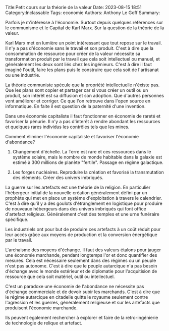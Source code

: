Title:Petit cours sur la théorie de la valeur
Date: 2023-08-15 18:51
Category:Inclassable
Tags: economie
Authors: Anthony Le Goff
Summary:

Parfois je m'intéresse à l'économie. Surtout depuis quelques références sur le communisme et le Capital de Karl Marx. Sur la question de la théorie de la valeur.

Karl Marx met en lumière un point intéressant que tout repose sur le travail. Il n'y a pas d'économie sans le travail et son produit. C'est à dire que la consommation de ressource pour créer de la valeur nécessite sa transformation produit par le travail que cela soit intellectuel ou manuel, et généralement les deux sont liés chez les ingénieurs. C'est à dire il faut imaginé l'outil, faire les plans puis le construire que cela soit de l'artisanat ou une industrie. 

La théorie communiste spécule que la propriété intellectuelle n'éxiste pas. Que les plans sont copier et partager car si vous créer un outil ou un produit, son intérêt est sa diffusion et son adoption. Que d'autres personnes vont améliorer et corriger. Ce que l'on retrouve dans l'open source en informatique. En faite il est question de la paternité d'une invention.

Dans une économie capitaliste il faut fonctionner en économie de rareté et favoriser la pénurie. Il n'y a pas d'interêt à rendre abondant les ressources et quelques rares individus les contrôles tels que les mines. 

Comment éliminer l'économie capitaliste et favoriser l'économie d'abondance?

1. Changement d'échelle. La Terre est rare et ces ressources dans le système solaire, mais le nombre de monde habitable dans la galaxie est estimé à 300 millions de planète "fertile". Passage en régime galactique.

2. Les forges nucléaires. Reproduire la création et favorisé la transmutation des éléments. Créer des univers imbriqués.

La guerre sur les artefacts est une théorie de la religion. En particulier l'hébergeur initial de la nouvelle création généralement défini par un prophète qui met en place un système d'exploitation à travers le calendrier. C'est à dire qu'il y a des goulots d'étranglement en logistique pour produire de nouveaux hébergeurs dans des univers imbriqués qui font office d'artefact religieux. Généralement c'est des temples et une urne funéraire spécifique. 

Les industriels ont pour but de produire ces artefacts à un coüt réduit pour leur accès grâce aux moyens de production et la conversion énergétique par le travail.

L'archaisme des moyens d'échange. Il faut des valeurs étalons pour jauger une économie marchande, pendant longtemps l'or et donc quantifier des mesures. Cela est nécessaire seulement dans des régimes ou un peuple n'est pas autonome. C'est à dire que le peuple autarcique n'a pas besoin d'échange avec le monde extérieur et de diplomatie pour l'acquitision de ressource que cela soit matériel, outil ou intellectuel.

C'est un paradoxe une économie de l'abondance ne nécessite pas d'échange commerciale et de devoir subir les marchands. C'est à dire que le régime autarcique en citadelle quitte le royaume seulement contre l'agression et les guerres, généralement religieuse et sur les artefacts que produisent l'économie marchande. 

Ils peuvent egalement rechercher à explorer et faire de la retro-ingénierie de technologie de relique et artefact. 